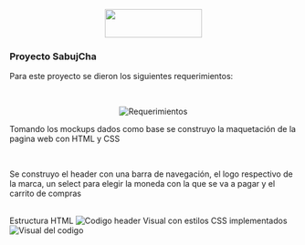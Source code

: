 <p align="center">
 <img width="170" height="50" src="https://user-images.githubusercontent.com/86115727/197248898-00af84dc-5a9c-40d2-97d2-ae5659bdb63c.png">
</p>
<h3> Proyecto  SabujCha </h3>
<p>Para este proyecto se dieron los siguientes requerimientos:</p><br>

<p align="center">
<img src="https://user-images.githubusercontent.com/86115727/197250475-f8367062-ef72-4e06-8fae-4016de074e0e.PNG" alt="Requerimientos">
</p>
</p>
<p>Tomando los mockups dados como base se construyo la maquetación de la pagina web con HTML y CSS</p> <br>
<p>Se construyo el header con una barra de navegación, el logo respectivo de la marca, un select para elegir la moneda con la que se va a pagar y el carrito de compras</p><br>
Estructura HTML
<img src="https://user-images.githubusercontent.com/86115727/197253428-872f0140-86e4-45c5-97b1-aae5275682da.png" alt="Codigo header"> 
Visual con estilos CSS implementados 
<img src="https://user-images.githubusercontent.com/86115727/197253627-0f55301c-0466-45c8-8791-05e0fa51aa8d.png" alt="Visual del codigo">


